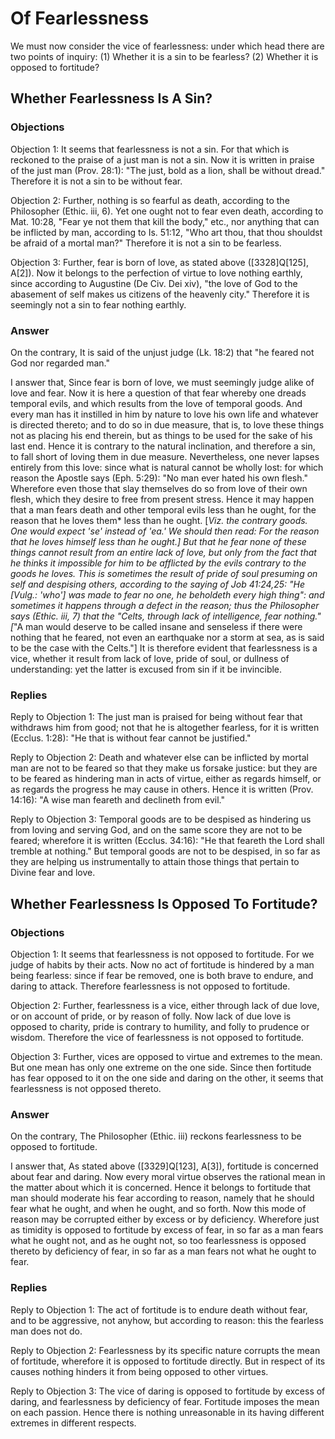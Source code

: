 # Of Fearlessness

We must now consider the vice of fearlessness: under which head there are two points of inquiry:
(1) Whether it is a sin to be fearless?
(2) Whether it is opposed to fortitude?
## Whether Fearlessness Is A Sin?

### Objections

Objection 1: It seems that fearlessness is not a sin. For that which is reckoned to the praise of a just man is not a sin. Now it is written in praise of the just man (Prov. 28:1): "The just, bold as a lion, shall be without dread." Therefore it is not a sin to be without fear.

Objection 2: Further, nothing is so fearful as death, according to the Philosopher (Ethic. iii, 6). Yet one ought not to fear even death, according to Mat. 10:28, "Fear ye not them that kill the body," etc., nor anything that can be inflicted by man, according to Is. 51:12, "Who art thou, that thou shouldst be afraid of a mortal man?" Therefore it is not a sin to be fearless.

Objection 3: Further, fear is born of love, as stated above ([3328]Q[125], A[2]). Now it belongs to the perfection of virtue to love nothing earthly, since according to Augustine (De Civ. Dei xiv), "the love of God to the abasement of self makes us citizens of the heavenly city." Therefore it is seemingly not a sin to fear nothing earthly.

### Answer

On the contrary, It is said of the unjust judge (Lk. 18:2) that "he feared not God nor regarded man."

I answer that, Since fear is born of love, we must seemingly judge alike of love and fear. Now it is here a question of that fear whereby one dreads temporal evils, and which results from the love of temporal goods. And every man has it instilled in him by nature to love his own life and whatever is directed thereto; and to do so in due measure, that is, to love these things not as placing his end therein, but as things to be used for the sake of his last end. Hence it is contrary to the natural inclination, and therefore a sin, to fall short of loving them in due measure. Nevertheless, one never lapses entirely from this love: since what is natural cannot be wholly lost: for which reason the Apostle says (Eph. 5:29): "No man ever hated his own flesh." Wherefore even those that slay themselves do so from love of their own flesh, which they desire to free from present stress. Hence it may happen that a man fears death and other temporal evils less than he ought, for the reason that he loves them* less than he ought. [*Viz. the contrary goods. One would expect 'se' instead of 'ea.' We should then read: For the reason that he loves himself less than he ought.] But that he fear none of these things cannot result from an entire lack of love, but only from the fact that he thinks it impossible for him to be afflicted by the evils contrary to the goods he loves. This is sometimes the result of pride of soul presuming on self and despising others, according to the saying of Job 41:24,25: "He [Vulg.: 'who'] was made to fear no one, he beholdeth every high thing": and sometimes it happens through a defect in the reason; thus the Philosopher says (Ethic. iii, 7) that the "Celts, through lack of intelligence, fear nothing." [*"A man would deserve to be called insane and senseless if there were nothing that he feared, not even an earthquake nor a storm at sea, as is said to be the case with the Celts."] It is therefore evident that fearlessness is a vice, whether it result from lack of love, pride of soul, or dullness of understanding: yet the latter is excused from sin if it be invincible.

### Replies

Reply to Objection 1: The just man is praised for being without fear that withdraws him from good; not that he is altogether fearless, for it is written (Ecclus. 1:28): "He that is without fear cannot be justified."

Reply to Objection 2: Death and whatever else can be inflicted by mortal man are not to be feared so that they make us forsake justice: but they are to be feared as hindering man in acts of virtue, either as regards himself, or as regards the progress he may cause in others. Hence it is written (Prov. 14:16): "A wise man feareth and declineth from evil."

Reply to Objection 3: Temporal goods are to be despised as hindering us from loving and serving God, and on the same score they are not to be feared; wherefore it is written (Ecclus. 34:16): "He that feareth the Lord shall tremble at nothing." But temporal goods are not to be despised, in so far as they are helping us instrumentally to attain those things that pertain to Divine fear and love.
## Whether Fearlessness Is Opposed To Fortitude?

### Objections

Objection 1: It seems that fearlessness is not opposed to fortitude. For we judge of habits by their acts. Now no act of fortitude is hindered by a man being fearless: since if fear be removed, one is both brave to endure, and daring to attack. Therefore fearlessness is not opposed to fortitude.

Objection 2: Further, fearlessness is a vice, either through lack of due love, or on account of pride, or by reason of folly. Now lack of due love is opposed to charity, pride is contrary to humility, and folly to prudence or wisdom. Therefore the vice of fearlessness is not opposed to fortitude.

Objection 3: Further, vices are opposed to virtue and extremes to the mean. But one mean has only one extreme on the one side. Since then fortitude has fear opposed to it on the one side and daring on the other, it seems that fearlessness is not opposed thereto.

### Answer

On the contrary, The Philosopher (Ethic. iii) reckons fearlessness to be opposed to fortitude.

I answer that, As stated above ([3329]Q[123], A[3]), fortitude is concerned about fear and daring. Now every moral virtue observes the rational mean in the matter about which it is concerned. Hence it belongs to fortitude that man should moderate his fear according to reason, namely that he should fear what he ought, and when he ought, and so forth. Now this mode of reason may be corrupted either by excess or by deficiency. Wherefore just as timidity is opposed to fortitude by excess of fear, in so far as a man fears what he ought not, and as he ought not, so too fearlessness is opposed thereto by deficiency of fear, in so far as a man fears not what he ought to fear.

### Replies

Reply to Objection 1: The act of fortitude is to endure death without fear, and to be aggressive, not anyhow, but according to reason: this the fearless man does not do.

Reply to Objection 2: Fearlessness by its specific nature corrupts the mean of fortitude, wherefore it is opposed to fortitude directly. But in respect of its causes nothing hinders it from being opposed to other virtues.

Reply to Objection 3: The vice of daring is opposed to fortitude by excess of daring, and fearlessness by deficiency of fear. Fortitude imposes the mean on each passion. Hence there is nothing unreasonable in its having different extremes in different respects.
